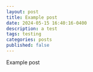```yaml
---
layout: post
title: Example post
date: 2024-05-15 16:40:16-0400
description: a test
tags: testing
categories: posts
published: false
---
```


Example post